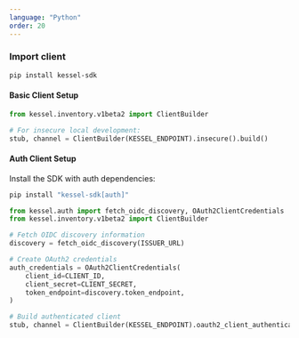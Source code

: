 ```yaml
---
language: "Python"
order: 20
---
```

### Import client

```bash
pip install kessel-sdk
```

#### Basic Client Setup

```python
from kessel.inventory.v1beta2 import ClientBuilder

# For insecure local development:
stub, channel = ClientBuilder(KESSEL_ENDPOINT).insecure().build()
```

#### Auth Client Setup

Install the SDK with auth dependencies:
```bash
pip install "kessel-sdk[auth]"
```

```python
from kessel.auth import fetch_oidc_discovery, OAuth2ClientCredentials
from kessel.inventory.v1beta2 import ClientBuilder

# Fetch OIDC discovery information
discovery = fetch_oidc_discovery(ISSUER_URL)

# Create OAuth2 credentials
auth_credentials = OAuth2ClientCredentials(
    client_id=CLIENT_ID,
    client_secret=CLIENT_SECRET,
    token_endpoint=discovery.token_endpoint,
)

# Build authenticated client
stub, channel = ClientBuilder(KESSEL_ENDPOINT).oauth2_client_authenticated(auth_credentials).build()
```


